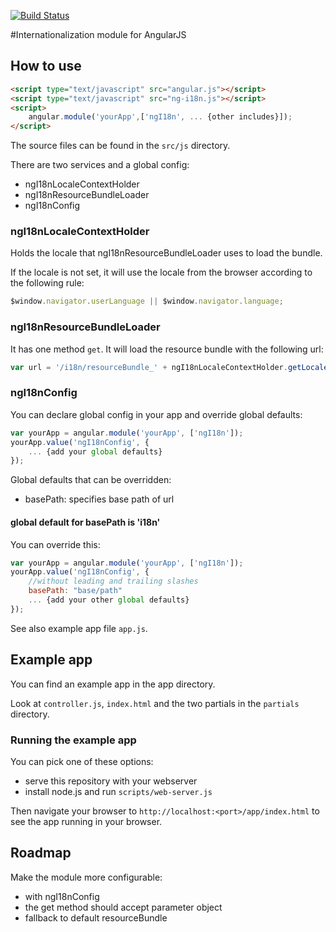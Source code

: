 [![Build Status](https://travis-ci.org/gertn/ng-i18n.png)](https://travis-ci.org/gertn/ng-i18n)

#Internationalization module for AngularJS
## How to use

```html
<script type="text/javascript" src="angular.js"></script>
<script type="text/javascript" src="ng-i18n.js"></script>
<script>
    angular.module('yourApp',['ngI18n', ... {other includes}]);
</script>
```

The source files can be found in the `src/js` directory.

There are two services and a global config:
* ngI18nLocaleContextHolder
* ngI18nResourceBundleLoader
* ngI18nConfig

### ngI18nLocaleContextHolder
Holds the locale that ngI18nResourceBundleLoader uses to load the bundle.

If the locale is not set, it will use the locale from the browser according to the following rule:
```javascript
$window.navigator.userLanguage || $window.navigator.language;
```
### ngI18nResourceBundleLoader
It has one method `get`.
It will load the resource bundle with the following url:
```javascript
var url = '/i18n/resourceBundle_' + ngI18nLocaleContextHolder.getLocale() + '.json';
```

### ngI18nConfig
You can declare global config in your app and override global defaults:
```javascript
var yourApp = angular.module('yourApp', ['ngI18n']);
yourApp.value('ngI18nConfig', {
    ... {add your global defaults}
});
```
Global defaults that can be overridden:
*  basePath: specifies base path of url

#### global default for basePath is 'i18n'
You can override this:
```javascript
var yourApp = angular.module('yourApp', ['ngI18n']);
yourApp.value('ngI18nConfig', {
    //without leading and trailing slashes
    basePath: "base/path"
    ... {add your other global defaults}
});
```
See also example app file `app.js`.

## Example app
You can find an example app in the app directory.

Look at `controller.js`, `index.html` and the two partials in the `partials` directory.

### Running the example app

You can pick one of these options:

* serve this repository with your webserver
* install node.js and run `scripts/web-server.js`

Then navigate your browser to `http://localhost:<port>/app/index.html` to see the app running in
your browser.
 
## Roadmap
Make the module more configurable:
* with ngI18nConfig
* the get method should accept parameter object
* fallback to default resourceBundle
